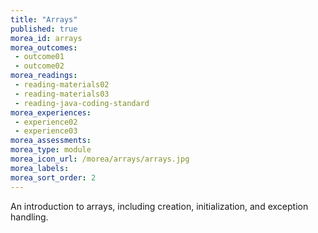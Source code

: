 ```yaml
---
title: "Arrays"
published: true
morea_id: arrays
morea_outcomes:
 - outcome01
 - outcome02 
morea_readings:
 - reading-materials02 
 - reading-materials03  
 - reading-java-coding-standard
morea_experiences:
 - experience02
 - experience03 
morea_assessments:
morea_type: module
morea_icon_url: /morea/arrays/arrays.jpg
morea_labels:
morea_sort_order: 2
---
```


An introduction to arrays, including creation, initialization, and exception handling.